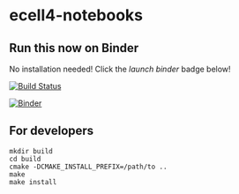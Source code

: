 # ecell4-notebooks

Run this now on Binder
----------------------

No installation needed! Click the *launch binder* badge below!

[![Build Status](https://travis-ci.org/ecell/ecell4-notebooks.svg?branch=master)](https://travis-ci.org/ecell/ecell4-notebooks)

[![Binder](http://mybinder.org/badge.svg)](http://mybinder.org/repo/ecell/ecell4-notebooks)

For developers
--------------

```shell
mkdir build
cd build
cmake -DCMAKE_INSTALL_PREFIX=/path/to ..
make
make install
```
